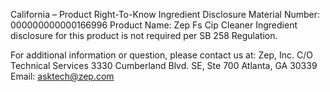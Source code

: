  
 
 
California – Product Right-To-Know Ingredient Disclosure 
Material Number: 000000000000166996 
Product Name: Zep Fs Cip Cleaner 
Ingredient disclosure for this product is not required per SB 258 Regulation. 
 
For additional information or question, please contact us at: 
Zep, Inc. 
C/O Technical Services 
3330 Cumberland Blvd. SE, Ste 700 
Atlanta, GA 30339 
Email: asktech@zep.com 
 
 
 
 
